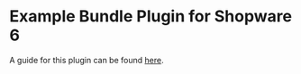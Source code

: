 # Example Bundle Plugin for Shopware 6

A guide for this plugin can be found [here](https://docs.shopware.com/en/shopware-platform-dev-en/getting-started/indepth-guide-bundle/introduction).